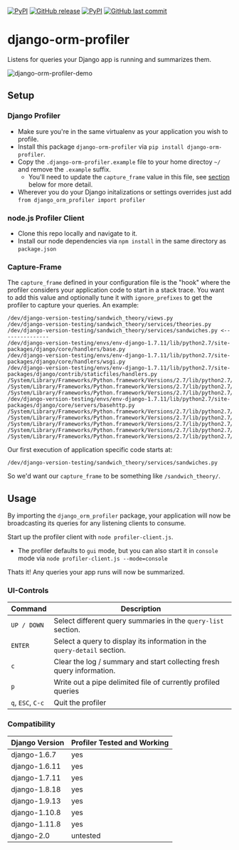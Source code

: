 [![PyPI](https://img.shields.io/pypi/v/django-orm-profiler.svg)](https://pypi.python.org/pypi/django-orm-profiler)
[![GitHub release](https://img.shields.io/github/release/klaviyo/django-orm-profiler.svg)](https://github.com/klaviyo/django-orm-profiler/releases)
[![PyPI](https://img.shields.io/pypi/l/django-orm-profiler.svg)](https://pypi.python.org/pypi/django-orm-profiler)
[![GitHub last commit](https://img.shields.io/github/last-commit/klaviyo/django-orm-profiler.svg)](https://github.com/klaviyo/django-orm-profiler/commits/master)

# django-orm-profiler

Listens for queries your Django app is running and summarizes them.

![django-orm-profiler-demo](https://user-images.githubusercontent.com/15344118/33962711-73870318-e020-11e7-9834-535417d4f02f.gif)

## Setup

### Django Profiler

 - Make sure you're in the same virtualenv as your application you wish to profile.
 - Install this package `django-orm-profiler` via `pip install django-orm-profiler`.
 - Copy the `.django-orm-profiler.example` file to your home directoy `~/` and remove the `.example` suffix.
   - You'll need to update the `capture_frame` value in this file, see [section](#capture-frame) below for more detail.
 - Wherever you do your Django initalizations or settings overrides just add `from django_orm_profiler import profiler`

### node.js Profiler Client
 - Clone this repo locally and navigate to it.
 - Install our node dependencies via `npm install` in the same directory as `package.json`

### Capture-Frame

The `capture_frame` defined in your configuration file is the "hook" where the profiler considers your application code to start in a stack trace. You want to add this value and optionally tune it with `ignore_prefixes` to get the profiler to capture your queries. An example:

```
/dev/django-version-testing/sandwich_theory/views.py
/dev/django-version-testing/sandwich_theory/services/theories.py
/dev/django-version-testing/sandwich_theory/services/sandwiches.py <---------------
/dev/django-version-testing/envs/env-django-1.7.11/lib/python2.7/site-packages/django/core/handlers/base.py
/dev/django-version-testing/envs/env-django-1.7.11/lib/python2.7/site-packages/django/core/handlers/wsgi.py
/dev/django-version-testing/envs/env-django-1.7.11/lib/python2.7/site-packages/django/contrib/staticfiles/handlers.py
/System/Library/Frameworks/Python.framework/Versions/2.7/lib/python2.7/wsgiref/handlers.py
/System/Library/Frameworks/Python.framework/Versions/2.7/lib/python2.7/wsgiref/simple_server.py
/System/Library/Frameworks/Python.framework/Versions/2.7/lib/python2.7/SocketServer.py
/dev/django-version-testing/envs/env-django-1.7.11/lib/python2.7/site-packages/django/core/servers/basehttp.py
/System/Library/Frameworks/Python.framework/Versions/2.7/lib/python2.7/SocketServer.py
/System/Library/Frameworks/Python.framework/Versions/2.7/lib/python2.7/SocketServer.py
/System/Library/Frameworks/Python.framework/Versions/2.7/lib/python2.7/threading.py
/System/Library/Frameworks/Python.framework/Versions/2.7/lib/python2.7/threading.py
/System/Library/Frameworks/Python.framework/Versions/2.7/lib/python2.7/threading.py
```

Our first execution of application specific code starts at:

`/dev/django-version-testing/sandwich_theory/services/sandwiches.py`

So we'd want our `capture_frame` to be something like `/sandwich_theory/`.

## Usage

By importing the `django_orm_profiler` package, your application will now be broadcasting its queries for any listening clients to consume.

Start up the profiler client with `node profiler-client.js`.
 - The profiler defaults to `gui` mode, but you can also start it in `console` mode via `node profiler-client.js --mode=console`

Thats it! Any queries your app runs will now be summarized.

### UI-Controls

| Command | Description |
|---------|-------------|
| `UP / DOWN` | Select different query summaries in the `query-list` section. |
| `ENTER` | Select a query to display its information in the `query-detail` section. |
| `c` | Clear the log / summary and start collecting fresh query information. |
| `p` | Write out a pipe delimited file of currently profiled queries |
| `q`, `ESC`, `C-c` | Quit the profiler |

### Compatibility

| Django Version | Profiler Tested and Working |
|----------------|-------------------|
| django-1.6.7 | yes |
| django-1.6.11 | yes |
| django-1.7.11 | yes |
| django-1.8.18 | yes |
| django-1.9.13 | yes |
| django-1.10.8 | yes |
| django-1.11.8 | yes |
| django-2.0 | untested |
